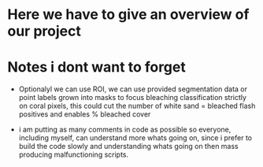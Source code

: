 # Here we have to give an overview of our project

# Notes i dont want to forget

- Optionalyl we can use ROI, we can use provided segmentation data or point labels grown into masks to focus bleaching classification strictly on coral pixels, this could cut the number of white sand = bleached flash positives and enables % bleached cover

- i am putting as many comments in code as possible so everyone, including myself, can understand more whats going on, since i prefer to build the code slowly and understanding whats going on then mass producing malfunctioning scripts.
